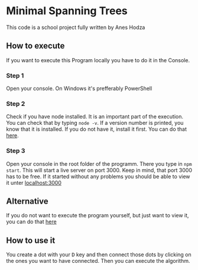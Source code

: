 # Minimal Spanning Trees
This code is a school project fully written by Anes Hodza

## How to execute
If you want to execute this Program locally you have to do it in the Console.
### Step 1
Open your console. On Windows it's prefferably PowerShell
### Step 2
Check if you have node installed. It is an important part of the execution. You can check that by typing ```node -v```. If a version number is printed, you know that it is installed. If you do not have it, install it first. You can do that [here](https://nodejs.org/en/).
### Step 3
Open your console in the root folder of the programm. There you type in ```npm start```. This will start a live server on port 3000. Keep in mind, that port 3000 has to be free. If it started without any problems you should be able to view it unter [localhost:3000](http://localhost:3000)

## Alternative
If you do not want to execute the program yourself, but just want to view it, you can do that [here](https://aneshodza.github.io/minimal-spanning-trees/)

## How to use it
You create a dot with your <kbd>D</kbd> key and then connect those dots by clicking on the ones you want to have connected. Then you can execute the algorithm.
